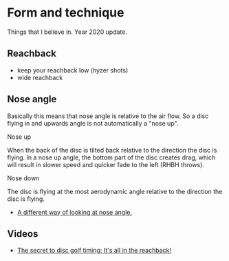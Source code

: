 # Form and technique

Things that I believe in. Year 2020 update.

## Reachback

- keep your reachback low (hyzer shots)
- wide reachback


## Nose angle

Basically this means that nose angle is relative to the air flow. So a disc flying in and upwards angle is not automatically a "nose up".


Nose up

When the back of the disc is tilted back relative to the direction the disc is flying. In a nose up angle, the bottom part of the disc creates drag, which will result in slower speed and quicker fade to the left (RHBH throws).

Nose down

The disc is flying at the most aerodynamic angle relative to the direction the disc is flying.


- [A different way of looking at nose angle.](https://youtu.be/-DE455cUrIU)

## Videos

- [The secret to disc golf timing: It's all in the reachback!](https://youtu.be/8p-d0do3t9s)
